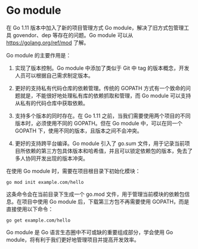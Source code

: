 # Go module

在 Go 1.11 版本中加入了新的项目管理方式 Go module，解决了旧方式包管理工具 govendor、dep 等存在的问题。Go module 可以从 https://golang.org/ref/mod 了解。

Go module 的主要作用是：

1. 实现了版本控制。Go module 中添加了类似于 Git 中 tag 的版本概念，开发人员可以根据自己需求制定版本。

2. 更好的支持私有代码仓库的依赖管理。传统的 GOPATH 方式有一个致命的问题就是，不能很好地处理私有库的依赖抓取和管理，而 Go module 可以支持从私有的代码仓库中获取依赖。

3. 支持多个版本的同时存在。在 Go 1.11 之前，当我们需要使用两个项目的不同版本时，必须使用不同的 GOPATH。但在 Go module 中，可以在同一个 GOPATH 下，使用不同的版本，且版本之间不会冲突。

4. 更好的支持跨平台编译。Go module 引入了 go.sum 文件，用于记录当前项目所依赖的第三方包具体版本和哈希值，并且可以锁定依赖包的版本，免去了多人协同开发出现的版本冲突。

在使用 Go module 时，需要在项目根目录下初始化模块：

```
go mod init example.com/hello
```

这条命令会在当前目录下生成一个 go.mod 文件，用于管理当前模块的依赖包信息。在项目中使用 Go module 后，下载第三方包不再需要使用 GOPATH，而是直接使用以下命令：

```
go get example.com/hello
```

Go module 是 Go 语言生态圈中不可或缺的重要组成部分，学会使用 Go module，将有利于我们更好地管理项目并提高开发效率。